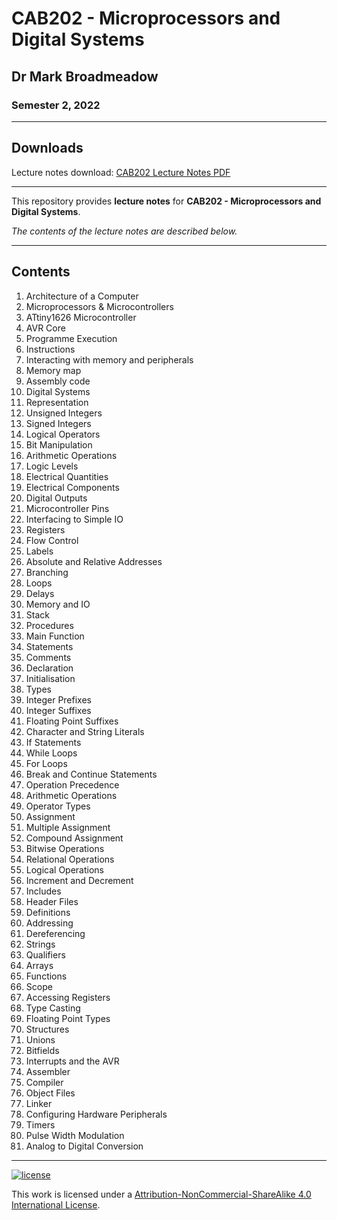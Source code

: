 # CAB202 - Microprocessors and Digital Systems

## Dr Mark Broadmeadow

### Semester 2, 2022

---

## Downloads

Lecture notes download: [CAB202 Lecture Notes PDF](https://www.github.com/Tarang74/CAB202/raw/main/CAB202%20Lecture%20Notes.pdf)

---

This repository provides **lecture notes** for **CAB202 - Microprocessors and Digital Systems**.

*The contents of the lecture notes are described below.*

---

## Contents

1. Architecture of a Computer
2. Microprocessors \& Microcontrollers
3. ATtiny1626 Microcontroller
4. AVR Core
5. Programme Execution
6. Instructions
7. Interacting with memory and peripherals
8. Memory map
9. Assembly code
10. Digital Systems
11. Representation
12. Unsigned Integers
13. Signed Integers
14. Logical Operators
15. Bit Manipulation
16. Arithmetic Operations
17. Logic Levels
18. Electrical Quantities
19. Electrical Components
20. Digital Outputs
21. Microcontroller Pins
22. Interfacing to Simple IO
23. Registers
24. Flow Control
25. Labels
26. Absolute and Relative Addresses
27. Branching
28. Loops
29. Delays
30. Memory and IO
31. Stack
32. Procedures
33. Main Function
34. Statements
35. Comments
36. Declaration
37. Initialisation
38. Types
39. Integer Prefixes
40. Integer Suffixes
41. Floating Point Suffixes
42. Character and String Literals
43. If Statements
44. While Loops
45. For Loops
46. Break and Continue Statements
47. Operation Precedence
48. Arithmetic Operations
49. Operator Types
50. Assignment
51. Multiple Assignment
52. Compound Assignment
53. Bitwise Operations
54. Relational Operations
55. Logical Operations
56. Increment and Decrement
57. Includes
58. Header Files
59. Definitions
60. Addressing
61. Dereferencing
62. Strings
63. Qualifiers
64. Arrays
65. Functions
66. Scope
67. Accessing Registers
68. Type Casting
69. Floating Point Types
70. Structures
71. Unions
72. Bitfields
73. Interrupts and the AVR
74. Assembler
75. Compiler
76. Object Files
77. Linker
78. Configuring Hardware Peripherals
79. Timers
80. Pulse Width Modulation
81. Analog to Digital Conversion

---

[![license](https://forthebadge.com/images/badges/cc-nc-sa.svg)](http://creativecommons.org/licenses/by-nc-sa/4.0/)

This work is licensed under a [Attribution-NonCommercial-ShareAlike 4.0 International License](http://creativecommons.org/licenses/by-nc-sa/4.0/).
